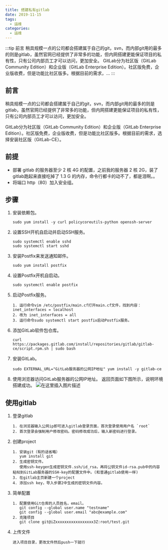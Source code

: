 ```yaml
---
title: 搭建私有gitlab
date: 2019-11-15
tags:
  - 运维
categories:
  - 运维
---
```


:::tip
前言
稍具规模一点的公司都会搭建属于自己的git，svn，而内部git用的最多的则是gitlab，虽然官网已经提供了非常多的功能，但内网搭建更能保证项目的私有性，只有公司内部员工才可以访问，更加安全。
GitLab分为社区版（GitLab Community Edition）和企业版（GitLab Enterprise Edition）。社区版免费，企业版收费，但是功能比社区版多。根据目前的需求，...
:::

<!-- more -->

## 前言
稍具规模一点的公司都会搭建属于自己的git，svn，而内部git用的最多的则是gitlab，虽然官网已经提供了非常多的功能，但内网搭建更能保证项目的私有性，只有公司内部员工才可以访问，更加安全。

GitLab分为社区版（GitLab Community Edition）和企业版（GitLab Enterprise Edition）。社区版免费，企业版收费，但是功能比社区版多。根据目前的需求，选择安装社区版（GitLab-CE）。
## 前提
- 部署 gitlab 的服务器至少 2 核 4G 的配置，之前我的服务器 2 核 2G，装了gitlab跑起来直接吃掉了 1.3 G 的内存，命令行都卡的动不了，都是泪啊。。
- 将端口 http（80）加入安全组。

## 步骤
1. 安装依赖包。
	```shell
	sudo yum install -y curl policycoreutils-python openssh-server
	```
2. 设置SSH开机自启动并启动SSH服务。
	```shell
	sudo systemctl enable sshd
	sudo systemctl start sshd
	```
3. 安装Postfix来发送通知邮件。
	```shell
	sudo yum install postfix
	```
4. 设置Postfix开机自启动。
	```shell
	sudo systemctl enable postfix
	```
5. 启动Postfix服务。
	```shell
	1. 运行命令vim /etc/postfix/main.cf打开main.cf文件，找到内容：inet_interfaces = localhost
	2. 改为 inet_interfaces = all
	3. 运行命令sudo systemctl start postfix启动Postfix服务。
	```
6. 添加GitLab软件包仓库。
	```shell
	curl https://packages.gitlab.com/install/repositories/gitlab/gitlab-ce/script.rpm.sh | sudo bash
	```
7. 安装GitLab。
	```shell
	sudo EXTERNAL_URL="GitLab服务器的公网IP地址" yum install -y gitlab-ce
	```
8. 使用浏览器访问GitLab服务器的公网IP地址。
返回页面如下图所示，说明环境搭建成功。
![在这里插入图片描述](https://img-blog.csdnimg.cn/20191115111908725.png?x-oss-process=image/watermark,type_ZmFuZ3poZW5naGVpdGk,shadow_10,text_aHR0cHM6Ly9ibG9nLmNzZG4ubmV0L3dlaXhpbl80Mzk3MjQzNw==,size_16,color_FFFFFF,t_70)
## 使用gitlab
1. 登录gitlab
	```shell
	1. 在浏览器输入公网ip即可进入gitlab登录页面，首次登录使用用户名 `root`
	2. 首次登录会强制用户修改密码。密码修改成功后，输入新密码进行登录。
	```
2. 创建project
	```shell
	1. 安装git（有的话省略）
	   yum install git
	2. 生成密钥文件。
	   使用ssh-keygen生成密钥文件.ssh/id_rsa，再将公钥文件id-rsa.pub中的内容粘帖到GitLab服务器的SSH-key的配置文件中。(和普通gitlab使用一样)
	3. 在gitlab主页新建一个project
	4. 添加ssh key，导入步骤2中生成的密钥文件内容。
	```
3. 简单配置
	```shell
	1. 配置使用Git仓库的人员姓名，email。
	   git config --global user.name "testname" 
	   git config --global user.email "abc@example.com" 
	2. 克隆项目
	   git clone git@iZxxxxxxxxxxxxxxxxx3Z:root/test.git
	```
4. 上传文件
	```shell
	进入项目目录，更改文件然后push一下就行
	```
